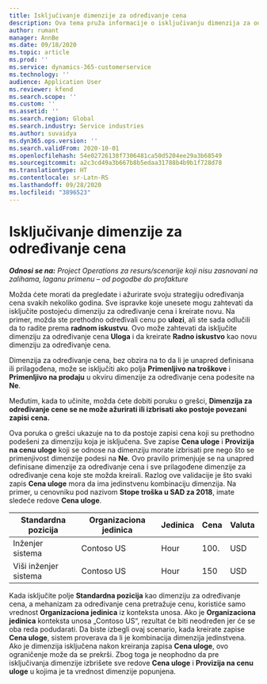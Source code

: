 ```yaml
---
title: Isključivanje dimenzije za određivanje cena
description: Ova tema pruža informacije o isključivanju dimenzija za određivanje cena.
author: rumant
manager: AnnBe
ms.date: 09/18/2020
ms.topic: article
ms.prod: ''
ms.service: dynamics-365-customerservice
ms.technology: ''
audience: Application User
ms.reviewer: kfend
ms.search.scope: ''
ms.custom: ''
ms.assetid: ''
ms.search.region: Global
ms.search.industry: Service industries
ms.author: suvaidya
ms.dyn365.ops.version: ''
ms.search.validFrom: 2020-10-01
ms.openlocfilehash: 54e02726138f7306481ca50d5204ee29a3b68549
ms.sourcegitcommit: a2c3cd49a3b667b8b5edaa31788b4b9b1f728d78
ms.translationtype: HT
ms.contentlocale: sr-Latn-RS
ms.lasthandoff: 09/28/2020
ms.locfileid: "3896523"
---
```

# <a name="turning-off-a-pricing-dimension"></a>Isključivanje dimenzije za određivanje cena

_**Odnosi se na:** Project Operations za resurs/scenarije koji nisu zasnovani na zalihama, laganu primenu – od pogodbe do profakture_

Možda ćete morati da pregledate i ažurirate svoju strategiju određivanja cena svakih nekoliko godina. Sve ispravke koje unesete mogu zahtevati da isključite postojeću dimenziju za određivanje cena i kreirate novu. Na primer, možda ste prethodno određivali cenu po **ulozi**, ali ste sada odlučili da to radite prema **radnom iskustvu**. Ovo može zahtevati da isključite dimenziju za određivanje cena **Uloga** i da kreirate **Radno iskustvo** kao novu dimenziju za određivanje cena. 

Dimenzija za određivanje cena, bez obzira na to da li je unapred definisana ili prilagođena, može se isključiti ako polja **Primenljivo na troškove** i **Primenljivo na prodaju** u okviru dimenzije za određivanje cena podesite na **Ne**.

Međutim, kada to učinite, možda ćete dobiti poruku o grešci, **Dimenzija za određivanje cene se ne može ažurirati ili izbrisati ako postoje povezani zapisi cena.**

Ova poruka o grešci ukazuje na to da postoje zapisi cena koji su prethodno podešeni za dimenziju koja je isključena. Sve zapise **Cena uloge** i **Provizija na cenu uloge** koji se odnose na dimenziju morate izbrisati pre nego što se primenjivost dimenzije podesi na **Ne**. Ovo pravilo primenjuje se na unapred definisane dimenzije za određivanje cena i sve prilagođene dimenzije za određivanje cena koje ste možda kreirali. Razlog ove validacije je što svaki zapis **Cena uloge** mora da ima jedinstvenu kombinaciju dimenzija. Na primer, u cenovniku pod nazivom **Stope troška u SAD za 2018**, imate sledeće redove **Cena uloge**. 

| Standardna pozicija         | Organizaciona jedinica    |Jedinica   |Cena  |Valuta  |
| -----------------------|-------------|-------|-------|----------|
| Inženjer sistema|Contoso US|Hour| 100.|USD|
| Viši inženjer sistema|Contoso US|Hour| 150| USD|


Kada isključite polje **Standardna pozicija** kao dimenziju za određivanje cena, a mehanizam za određivanje cena pretražuje cenu, koristiće samo vrednost **Organizaciona jedinica** iz konteksta unosa. Ako je **Organizaciona jedinica** konteksta unosa „Contoso US“, rezultat će biti neodređen jer će se oba reda podudarati. Da biste izbegli ovaj scenario, kada kreirate zapise **Cena uloge**, sistem proverava da li je kombinacija dimenzija jedinstvena. Ako je dimenzija isključena nakon kreiranja zapisa **Cena uloge**, ovo ograničenje može da se prekrši. Zbog toga je neophodno da pre isključivanja dimenzije izbrišete sve redove **Cena uloge** i **Provizija na cenu uloge** u kojima je ta vrednost dimenzije popunjena.
